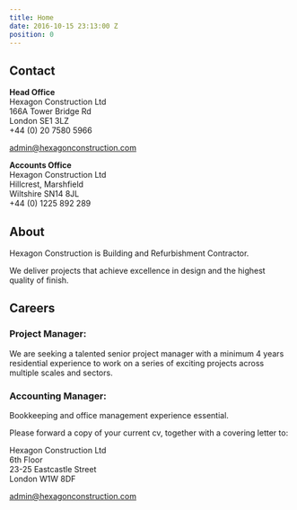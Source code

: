 ```yaml
---
title: Home
date: 2016-10-15 23:13:00 Z
position: 0
---
```


## Contact

**Head Office**<br/>
Hexagon Construction Ltd<br/>
166A Tower Bridge Rd <br/>
London SE1 3LZ<br/>
+44 (0) 20 7580 5966

[admin@hexagonconstruction.com](mailto:admin@hexagonconstruction.com)

**Accounts Office**<br/>
Hexagon Construction Ltd<br/>
Hillcrest, Marshfield <br/>
Wiltshire SN14 8JL<br/>
+44 (0) 1225 892 289

## About

Hexagon Construction is Building and Refurbishment Contractor.

We deliver projects that achieve excellence in design and the highest quality of finish.

## Careers

### Project Manager:
We are seeking a talented senior project manager with a minimum 4 years residential experience to work on a series of exciting projects across multiple scales and sectors.

### Accounting Manager:
Bookkeeping and office management experience essential.

Please forward a copy of your current cv, together with a covering letter to:

Hexagon Construction Ltd <br/>
6th Floor <br/>
23-25 Eastcastle Street <br/>
London W1W 8DF

[admin@hexagonconstruction.com](mailto:admin@hexagonconstruction.com)
